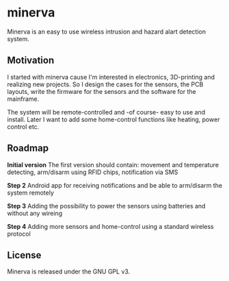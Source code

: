 # minerva

Minerva is an easy to use wireless intrusion and hazard alart detection system. 

## Motivation
I started with minerva cause I'm interested in electronics, 3D-printing and realizing new projects. So I design the cases for the sensors, the PCB layouts, write the firmware for the sensors and the software for the mainframe. 

The system will be remote-controlled and -of course- easy to use and install. Later I want to add some home-control functions like heating, power control etc.

## Roadmap
**Initial version**
The first version should contain: movement and temperature detecting, arm/disarm using RFID chips, notification via SMS

**Step 2**
Android app for receiving notifications and be able to arm/disarm the system remotely

**Step 3**
Adding the possibility to power the sensors using batteries and without any wireing

**Step 4**
Adding more sensors and home-control using a standard wireless protocol

## License
Minerva is released under the GNU GPL v3.

